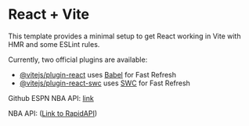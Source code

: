 # React + Vite

This template provides a minimal setup to get React working in Vite with HMR and some ESLint rules.

Currently, two official plugins are available:

- [@vitejs/plugin-react](https://github.com/vitejs/vite-plugin-react/blob/main/packages/plugin-react/README.md) uses [Babel](https://babeljs.io/) for Fast Refresh
- [@vitejs/plugin-react-swc](https://github.com/vitejs/vite-plugin-react-swc) uses [SWC](https://swc.rs/) for Fast Refresh


Github ESPN NBA API: [link](https://gist.github.com/akeaswaran/b48b02f1c94f873c6655e7129910fc3b)

NBA API: ([Link to RapidAPI](https://rapidapi.com/api-sports/api/api-nba))